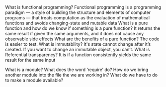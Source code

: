 What is functional programming? Functional programming is a programming paradigm — a style of building the structure and elements of computer programs — that treats computation as the evaluation of mathematical functions and avoids changing-state and mutable data 
What is a pure function and how do we know if something is a pure function? It returns the same result if given the same arguments, and it does not cause any observable side effects
What are the benefits of a pure function? The code is easier to test.
What is immutability? It's state cannot change after it’s created. If you want to change an immutable object, you can’t.
What is Referential transparency? It is if a function consistently yields the same result for the same input




What is a module?
What does the word ‘require’ do?
How do we bring another module into the file the we are working in?
What do we have to do to make a module available?
